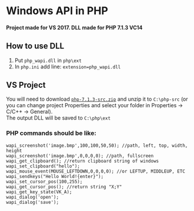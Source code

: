 # Windows API in PHP
#### Project made for VS 2017. DLL made for PHP 7.1.3 VC14
## How to use DLL
1) Put `php_wapi.dll` in `php\ext`
2) In `php.ini` add line: `extension=php_wapi.dll`
## VS Project
You will need to download [`php-7.1.3-src.zip`](http://windows.php.net/downloads/releases/php-7.1.3-src.zip) and unzip it to `C:\php-src` (or you can change project Properties and select your folder in Properties -> C/C++ -> General).<br>
The output DLL will be saved to `C:\php\ext`
### PHP commands should be like:
```
wapi_screenshot('image.bmp',100,100,50,50); //path, left, top, width, height
wapi_screenshot('image.bmp',0,0,0,0); //path, fullscreen
wapi_get_clipboard(); //return clipboard string of windows
wapi_set_clipboard("hello");
wapi_mouse_event(MOUSE_LEFTDOWN,0,0,0,0); //or LEFTUP, MIDDLEUP, ETC
wapi_sendkeys("Hello World!{enter}");
wapi_set_cursor_pos(100,255);
wapi_get_cursor_pos(); //return string "X;Y"
wapi_get_key_state(VK_A);
wapi_dialog('open');
wapi_dialog('save');
```

